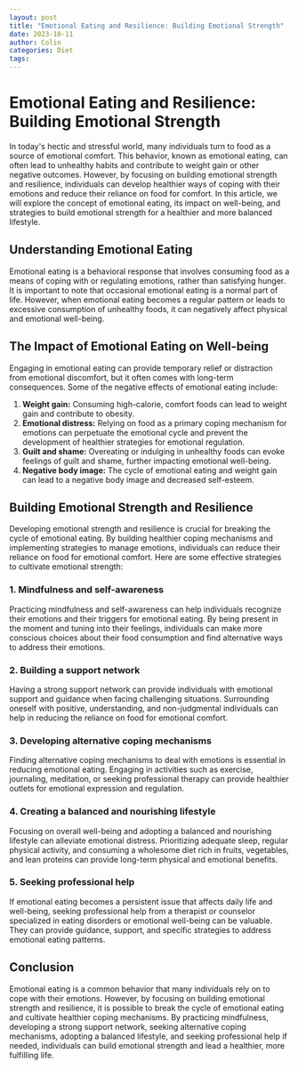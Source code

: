 ```yaml
---
layout: post
title: "Emotional Eating and Resilience: Building Emotional Strength"
date: 2023-10-11
author: Colin
categories: Diet
tags: 
---
```


# Emotional Eating and Resilience: Building Emotional Strength

In today's hectic and stressful world, many individuals turn to food as a source of emotional comfort. This behavior, known as emotional eating, can often lead to unhealthy habits and contribute to weight gain or other negative outcomes. However, by focusing on building emotional strength and resilience, individuals can develop healthier ways of coping with their emotions and reduce their reliance on food for comfort. In this article, we will explore the concept of emotional eating, its impact on well-being, and strategies to build emotional strength for a healthier and more balanced lifestyle.

## Understanding Emotional Eating

Emotional eating is a behavioral response that involves consuming food as a means of coping with or regulating emotions, rather than satisfying hunger. It is important to note that occasional emotional eating is a normal part of life. However, when emotional eating becomes a regular pattern or leads to excessive consumption of unhealthy foods, it can negatively affect physical and emotional well-being.

## The Impact of Emotional Eating on Well-being

Engaging in emotional eating can provide temporary relief or distraction from emotional discomfort, but it often comes with long-term consequences. Some of the negative effects of emotional eating include:

1. **Weight gain:** Consuming high-calorie, comfort foods can lead to weight gain and contribute to obesity.
2. **Emotional distress:** Relying on food as a primary coping mechanism for emotions can perpetuate the emotional cycle and prevent the development of healthier strategies for emotional regulation.
3. **Guilt and shame:** Overeating or indulging in unhealthy foods can evoke feelings of guilt and shame, further impacting emotional well-being.
4. **Negative body image:** The cycle of emotional eating and weight gain can lead to a negative body image and decreased self-esteem.

## Building Emotional Strength and Resilience

Developing emotional strength and resilience is crucial for breaking the cycle of emotional eating. By building healthier coping mechanisms and implementing strategies to manage emotions, individuals can reduce their reliance on food for emotional comfort. Here are some effective strategies to cultivate emotional strength:

### 1. **Mindfulness and self-awareness**

Practicing mindfulness and self-awareness can help individuals recognize their emotions and their triggers for emotional eating. By being present in the moment and tuning into their feelings, individuals can make more conscious choices about their food consumption and find alternative ways to address their emotions.

### 2. **Building a support network**

Having a strong support network can provide individuals with emotional support and guidance when facing challenging situations. Surrounding oneself with positive, understanding, and non-judgmental individuals can help in reducing the reliance on food for emotional comfort.

### 3. **Developing alternative coping mechanisms**

Finding alternative coping mechanisms to deal with emotions is essential in reducing emotional eating. Engaging in activities such as exercise, journaling, meditation, or seeking professional therapy can provide healthier outlets for emotional expression and regulation.

### 4. **Creating a balanced and nourishing lifestyle**

Focusing on overall well-being and adopting a balanced and nourishing lifestyle can alleviate emotional distress. Prioritizing adequate sleep, regular physical activity, and consuming a wholesome diet rich in fruits, vegetables, and lean proteins can provide long-term physical and emotional benefits.

### 5. **Seeking professional help**

If emotional eating becomes a persistent issue that affects daily life and well-being, seeking professional help from a therapist or counselor specialized in eating disorders or emotional well-being can be valuable. They can provide guidance, support, and specific strategies to address emotional eating patterns.

## Conclusion

Emotional eating is a common behavior that many individuals rely on to cope with their emotions. However, by focusing on building emotional strength and resilience, it is possible to break the cycle of emotional eating and cultivate healthier coping mechanisms. By practicing mindfulness, developing a strong support network, seeking alternative coping mechanisms, adopting a balanced lifestyle, and seeking professional help if needed, individuals can build emotional strength and lead a healthier, more fulfilling life.